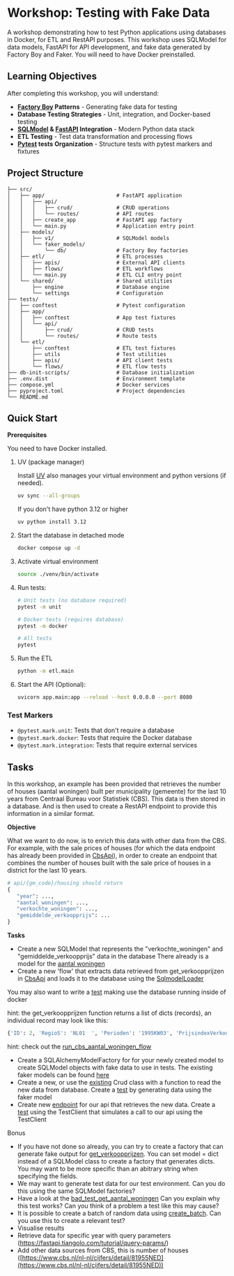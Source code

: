 # Workshop: Testing with Fake Data

A workshop demonstrating how to test Python applications using databases in Docker, for ETL and RestAPI purposes. This workshop uses SQLModel for data models, FastAPI for API development, and fake data generated by Factory Boy and Faker. You will need to have Docker preinstalled.

## Learning Objectives

After completing this workshop, you will understand:

- **[Factory Boy](https://factoryboy.readthedocs.io/en/stable/orms.html#factory.alchemy.SQLAlchemyOptions)  Patterns** - Generating fake data for testing
- **Database Testing Strategies** - Unit, integration, and Docker-based testing
- **[SQLModel](https://sqlmodel.tiangolo.com/) & [FastAPI](https://fastapi.tiangolo.com/) Integration** - Modern Python data stack
- **ETL Testing** - Test data transformation and processing flows
- **[Pytest](https://docs.pytest.org/en/stable/contents.html) tests Organization** - Structure tests with pytest markers and fixtures

## Project Structure

```
├── src/
│   ├── app/                       # FastAPI application
│   │   ├── api/
│   │   │   ├── crud/              # CRUD operations
│   │   │   └── routes/            # API routes
│   │   ├── create_app             # FastAPI app factory
│   │   └── main.py                # Application entry point
│   ├── models/
│   │   ├── v1/                    # SQLModel models
│   │   └── faker_models/
│   │       └── db/                # Factory Boy factories
│   ├── etl/                       # ETL processes
│   │   ├── apis/                  # External API clients
│   │   ├── flows/                 # ETL workflows
│   │   └── main.py                # ETL CLI entry point
│   └── shared/                    # Shared utilities
│       ├── engine                 # Database engine
│       └── settings               # Configuration
├── tests/
│   ├── conftest                   # Pytest configuration
│   ├── app/
│   │   ├── conftest               # App test fixtures
│   │   └── api/
│   │       ├── crud/              # CRUD tests
│   │       └── routes/            # Route tests
│   └── etl/
│       ├── conftest               # ETL test fixtures
│       ├── utils                  # Test utilities
│       ├── apis/                  # API client tests
│       └── flows/                 # ETL flow tests
├── db-init-scripts/               # Database initialization
├── .env.dist                      # Environment template
├── compose.yml                    # Docker services
├── pyproject.toml                 # Project dependencies
└── README.md
```

## Quick Start

**Prerequisites**

You need to have Docker installed.

1. UV (package manager)

    Install [UV](https://docs.astral.sh/uv/#installation) also manages your virtual environment and python versions (if needed).

    ```bash
    uv sync --all-groups
    ```

    If you don't have python 3.12 or higher
    ```bash
    uv python install 3.12
    ```

2. Start the database in detached mode

    ```bash
    docker compose up -d
    ```

3. Activate virtual environment

   ```bash
   source ./venv/bin/activate
   ```

4. Run tests:
   ```bash
   # Unit tests (no database required)
   pytest -m unit

   # Docker tests (requires database)
   pytest -m docker

   # All tests
   pytest
   ```

5. Run the ETL
   ```bash
   python -m etl.main
   ```

6. Start the API (Optional):
   ```bash
   uvicorn app.main:app --reload --host 0.0.0.0 --port 8080
   ```

### Test Markers
- `@pytest.mark.unit`: Tests that don't require a database
- `@pytest.mark.docker`: Tests that require the Docker database
- `@pytest.mark.integration`: Tests that require external services


## Tasks

In this workshop, an example has been provided that retrieves the number of houses (aantal woningen) built per municipality (gemeente) for the last 10 years from Centraal Bureau voor Statistiek (CBS). This data is then stored in a database. And is then used to create a RestAPI endpoint to provide this information in a similar format.

**Objective**

What we want to do now, is to enrich this data with other data from the CBS. For example, with the sale prices of houses (for which the data endpoint has already been provided in [CbsApi](src/etl/apis/cbs.py)), in order to create an endpoint that combines the number of houses built with the sale price of houses in a district for the last 10 years.

```python
# api/{gm_code}/housing should return
{
   "year": ...,
   "aantal_woningen": ...,
   "verkochte_woningen": ...,
   "gemiddelde_verkoopprijs": ...
}
```
**Tasks**

- Create a new SQLModel that represents the "verkochte_woningen" and "gemiddelde_verkoopprijs" data in the database
There already is a model for the [aantal woningen](src/models/v1/cbs_aantal_woningen.py)
- Create a new 'flow' that extracts data retrieved from get_verkoopprijzen in [CbsApi](src/etl/apis/cbs.py) and loads it to the database using the [SqlmodelLoader](src/etl/flows/base.py)

You may also want to write a [test](tests/etl/flows/test_cbs_aantal_woningen.py) making use the database running inside of docker

hint: the get_verkoopprijzen function returns a list of dicts (records), an individual record may look like this:
```python
{'ID': 2, 'RegioS': 'NL01  ', 'Perioden': '1995KW03', 'PrijsindexVerkoopprijzen_1': 30, 'OntwikkelingTOVVoorgaandePeriode_2': 2.3, 'OntwikkelingTOVEenJaarEerder_3': None, 'VerkochteWoningen_4': 40498, 'OntwikkelingTOVVoorgaandePeriode_5': 9.3, 'OntwikkelingTOVEenJaarEerder_6': None, 'GemiddeldeVerkoopprijs_7': 95819, 'TotaleWaardeVerkoopprijzen_8': 3880}
```

hint: check out the [run_cbs_aantal_woningen_flow](src/etl/flows/cbs_aantal_woningen.py)


- Create a SQLAlchemyModelFactory for for your newly created model to create SQLModel objects with fake data to use in tests. The existing faker models can be found
[here](src/models/faker_models/db/fake_models.py)
- Create a new, or use the [existing](src/app/api/crud/cbs.py) Crud class with a function to read the new data from database. Create a [test](tests/app/api/crud/test_cbs.py) by generating data using the faker model
- Create new [endpoint](src/app/api/routes/cbs_aantal_woningen.py) for our api that retrieves the new data.
Create a [test](tests/app/api/routes/test_cbs.py) using the TestClient that simulates a call to our api using the TestClient

Bonus
- If you have not done so already, you can try to create a factory that can generate fake output for [get_verkoopprijzen](src/etl/apis/cbs.py). You can set model = dict instead of a SQLModel class to create a factory that generates dicts. You may want to be more specific than an abitrary string when specifying the fields.
- We may want to generate test data for our test environment. Can you do this using the same SQLModel factories?
- Have a look at the [bad_test_get_aantal_woningen](tests/app/api/crud/test_cbs.py)
Can you explain why this test works?
Can you think of a problem a test like this may cause?
- It is possible to create a batch of random data using [create_batch](https://factoryboy.readthedocs.io/en/stable/reference.html#factory.Factory.create_batch). Can you use this to create a relevant test?
- Visualise results
- Retrieve data for specific year with query parameters (https://fastapi.tiangolo.com/tutorial/query-params/)
- Add other data sources from CBS, this is number of houses ([https://www.cbs.nl/nl-nl/cijfers/detail/81955NED](https://www.cbs.nl/nl-nl/cijfers/detail/81955NED))
